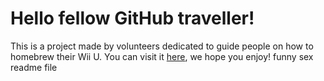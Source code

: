 # Hello fellow GitHub traveller!
This is a project made by volunteers dedicated to guide people on how to homebrew their Wii U. You can visit it [here](https://wiiu.skyybrew.xyz/), we hope you enjoy!
funny sex readme file
